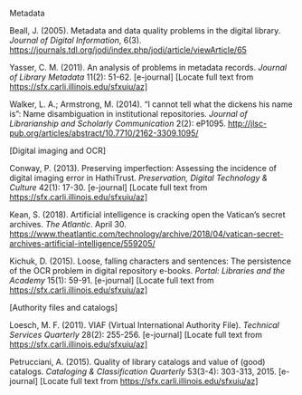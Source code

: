 Metadata

Beall, J. (2005). Metadata and data quality problems in the digital library. *Journal of Digital Information*, 6(3). https://journals.tdl.org/jodi/index.php/jodi/article/viewArticle/65

Yasser, C. M. (2011). An analysis of problems in metadata records. *Journal of Library Metadata* 11(2): 51-62. [e-journal] [Locate full text from https://sfx.carli.illinois.edu/sfxuiu/az]

Walker, L. A.; Armstrong, M. (2014). “I cannot tell what the dickens his name is”: Name disambiguation in institutional repositories. *Journal of Librarianship and Scholarly Communication* 2(2): eP1095. http://jlsc-pub.org/articles/abstract/10.7710/2162-3309.1095/

\[Digital imaging and OCR\]

Conway, P. (2013). Preserving imperfection: Assessing the incidence of digital imaging error in HathiTrust. *Preservation, Digital Technology & Culture* 42(1): 17-30. [e-journal] [Locate full text from https://sfx.carli.illinois.edu/sfxuiu/az]

Kean, S. (2018). Artificial intelligence is cracking open the Vatican’s secret archives. *The Atlantic*. April 30. https://www.theatlantic.com/technology/archive/2018/04/vatican-secret-archives-artificial-intelligence/559205/

Kichuk, D. (2015). Loose, falling characters and sentences: The persistence of the OCR problem in digital repository e-books. 
*Portal: Libraries and the Academy* 15(1): 59-91. [e-journal] [Locate full text from https://sfx.carli.illinois.edu/sfxuiu/az]

\[Authority files and catalogs\]

Loesch, M. F. (2011). VIAF (Virtual International Authority File). *Technical Services Quarterly* 28(2): 255-256.  [e-journal] [Locate full text from https://sfx.carli.illinois.edu/sfxuiu/az]

Petrucciani, A. (2015). Quality of library catalogs and value of (good) catalogs. *Cataloging & Classification Quarterly* 53(3-4): 303-313, 2015. [e-journal] [Locate full text from https://sfx.carli.illinois.edu/sfxuiu/az]

